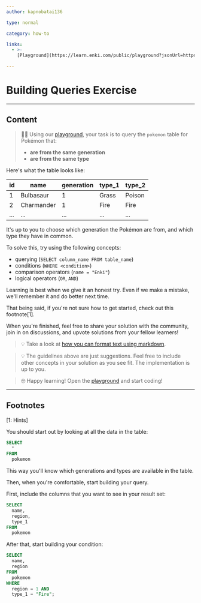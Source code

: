```yaml
---
author: kapnobatai136

type: normal

category: how-to

links:
  - >-
    [Playground](https://learn.enki.com/public/playground?jsonUrl=https%3A%2F%2Fgist.githubusercontent.com%2Fkapnobatai137%2F2b85df43ad3d134112160d24aa78ad5a%2Fraw%2F9b4aab60d58fbe17e783458192629d83c6eb53aa%2Fsql-building-queries-discussion-insight.json){website}

---
```


# Building Queries Exercise

---

## Content

> 👩‍💻 Using our [playground](https://learn.enki.com/public/playground?jsonUrl=https://gist.githubusercontent.com/kapnobatai137/2b85df43ad3d134112160d24aa78ad5a/raw/9b4aab60d58fbe17e783458192629d83c6eb53aa/sql-building-queries-discussion-insight.json), your task is to query the `pokemon` table for Pokémon that:
> - **are from the same generation**
> - **are from the same type**

Here's what the table looks like:

| id  | name       | generation | type_1 | type_2 |
|-----|------------|------------|--------|--------|
| 1   | Bulbasaur  | 1          | Grass  | Poison |
| 2   | Charmander | 1          | Fire   | Fire   |
| ... | ...        | ...        | ...    | ...    |

It's up to you to choose which generation the Pokémon are from, and which type they have in common.

To solve this, try using the following concepts:
- querying (`SELECT column_name FROM table_name`)
- conditions (`WHERE <condition>`)
- comparison operators (`name = "Enki"`)
- logical operators (`OR`, `AND`)

Learning is best when we give it an honest try. Even if we make a mistake, we'll remember it and do better next time.

That being said, if you're not sure how to get started, check out this footnote[1].

When you're finished, feel free to share your solution with the community, join in on discussions, and upvote solutions from your fellow learners!

> 💡 Take a look at [how you can format text using markdown](https://www.enki.com/glossary/general/markdown-formatting).

> 💡 The guidelines above are just suggestions. Feel free to include other concepts in your solution as you see fit. The implementation is up to you.

> 🤓 Happy learning! Open the [playground](https://learn.enki.com/public/playground?jsonUrl=https://gist.githubusercontent.com/kapnobatai137/2b85df43ad3d134112160d24aa78ad5a/raw/9b4aab60d58fbe17e783458192629d83c6eb53aa/sql-building-queries-discussion-insight.json) and start coding!

---

## Footnotes

[1: Hints]

You should start out by looking at all the data in the table:

```sql
SELECT
  *
FROM
  pokemon
```

This way you'll know which generations and types are available in the table.

Then, when you're comfortable, start building your query.

First, include the columns that you want to see in your result set:

```sql
SELECT
  name,
  region,
  type_1
FROM
  pokemon
```

After that, start building your condition:

```sql
SELECT
  name,
  region
FROM
  pokemon
WHERE
  region = 1 AND
  type_1 = "Fire";
```
